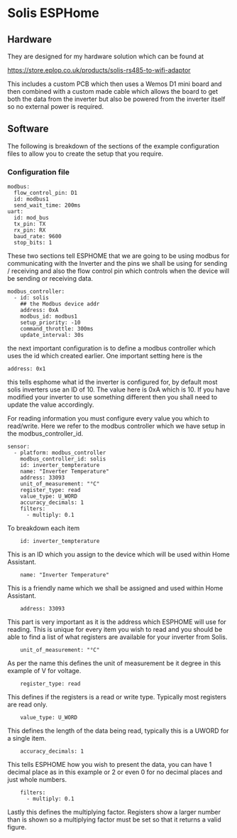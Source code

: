 # Solis ESPHome


## Hardware

They are designed for my hardware solution which can be found at

[https://store.eplop.co.uk/products/solis-rs485-to-wifi-adaptor
](https://store.eplop.co.uk/products/solis-rs485-to-wifi-adaptor)

This includes a custom PCB which then uses a Wemos D1 mini board and then combined with a custom made cable which allows the board to get both the data from the inverter but also be powered from the inverter itself so no external power is required.

## Software
The following is breakdown of the sections of the example configuration files to allow you to create the setup that you require.

### Configuration file

```
modbus:
  flow_control_pin: D1
  id: modbus1
  send_wait_time: 200ms  
uart:
  id: mod_bus
  tx_pin: TX
  rx_pin: RX
  baud_rate: 9600
  stop_bits: 1
```

These two sections tell ESPHOME that we are going to be using modbus for communicating with the Inverter and the pins we shall be using for sending / receiving and also the flow control pin which controls when the device will be sending or receiving data.

```
modbus_controller:
  - id: solis
    ## the Modbus device addr
    address: 0xA
    modbus_id: modbus1
    setup_priority: -10
    command_throttle: 300ms
    update_interval: 30s
```

the next important configuration is to define a modbus controller which uses the id which created earlier.  One important setting here is the

```
address: 0x1
```

this tells esphome what id the inverter is configured for, by default most solis inverters use an ID of 10.  The value here is 0xA which is 10.  If you have modified your inverter to use something different then you shall need to update the value accordingly.

For reading information you must configure every value you which to read/write.  Here we refer to the modbus controller which we have setup in the modbus_controller_id.  
```
sensor:
  - platform: modbus_controller
    modbus_controller_id: solis
    id: inverter_tempterature
    name: "Inverter Temperature"
    address: 33093
    unit_of_measurement: "°C" 
    register_type: read
    value_type: U_WORD
    accuracy_decimals: 1
    filters:
      - multiply: 0.1
```

To breakdown each item

```
    id: inverter_tempterature
```
This is an ID which you assign to the device which will be used within Home Assistant.
```
    name: "Inverter Temperature"
```
This is a friendly name which we shall be assigned and used within Home Assistant.
```
    address: 33093
```
This part is very important as it is the address which ESPHOME will use for reading. This is unique for every item you wish to read and you should be able to find a list of what registers are available for your inverter from Solis.
```
    unit_of_measurement: "°C" 
```
As per the name this defines the unit of measurement be it degree in this example of V for voltage.
```
    register_type: read
```
This defines if the registers is a read or write type.  Typically most registers are read only.
```
    value_type: U_WORD
```
This defines the length of the data being read, typically this is a UWORD for a single item.
```
    accuracy_decimals: 1
```
This tells ESPHOME how you wish to present the data, you can have 1 decimal place as in this example or 2 or even 0 for no decimal places and just whole numbers.
```
    filters:
      - multiply: 0.1
```
Lastly this defines the multiplying factor.  Registers show a larger number than is shown so a multiplying factor must be set so that it returns a valid figure.